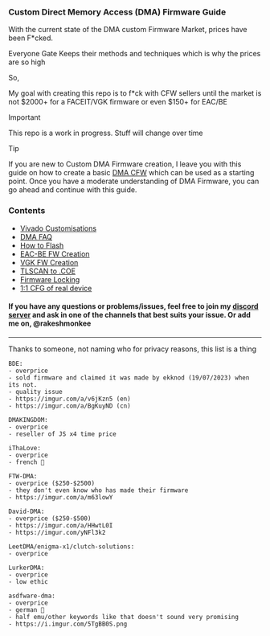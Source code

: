 ### Custom Direct Memory Access (DMA) Firmware Guide

With the current state of the DMA custom Firmware Market, prices have been F*cked.

Everyone Gate Keeps their methods and techniques which is why the prices are so high

So,

My goal with creating this repo is to f*ck with CFW sellers until the market is not $2000+ for a FACEIT/VGK firmware or even $150+ for EAC/BE


> [!IMPORTANT]
> This repo is a work in progress. Stuff will change over time


> [!TIP]
> If you are new to Custom DMA Firmware creation, I leave you with this guide on how to create a basic [DMA CFW](https://github.com/Silverr12/DMA-CFW-Guide) which can be used as a starting point. Once you have a moderate understanding of DMA Firmware, you can go ahead and continue with this guide.

### Contents
- [Vivado Customisations](https://github.com/Rakeshmonkee/DMA/tree/main/Vivado%20Customisations)
- [DMA FAQ](https://github.com/Rakeshmonkee/DMA/blob/main/DMA%20FAQ.md)
- [How to Flash](https://github.com/Rakeshmonkee/DMA/tree/main/How%20to%20Flash)
- [EAC-BE FW Creation](https://github.com/Rakeshmonkee/DMA/tree/main/EAC-BE%20FW%20Creation)
- [VGK FW Creation](https://github.com/Rakeshmonkee/DMA/tree/main/VGK%20FW%20Creation)
- [TLSCAN to .COE](https://github.com/Rakeshmonkee/DMA/tree/main/.tlscan%20to%20.coe)
- [Firmware Locking](https://github.com/Rakeshmonkee/DMA/tree/main/FirmwareLocking)
- [1:1 CFG of real device](https://github.com/Rakeshmonkee/DMA/tree/main/1%3A1%20CFG%20of%20real%20device)

#### If you have any questions or problems/issues, feel free to join my [discord server](https://discord.gg/WrRvJZaRBk) and ask in one of the channels that best suits your issue. Or add me on, @rakeshmonkee
------------------------

Thanks to someone, not naming who for privacy reasons, this list is a thing

```
BDE:
- overprice
- sold firmware and claimed it was made by ekknod (19/07/2023) when its not.
- quality issue
- https://imgur.com/a/v6jKzn5 (en)
- https://imgur.com/a/BgKuyND (cn)

DMAKINGDOM:
- overprice
- reseller of JS x4 time price 

iThaLove:
- overprice
- french 🐶 

FTW-DMA:
- overprice ($250-$2500)
- they don't even know who has made their firmware 
- https://imgur.com/a/m63lowY

David-DMA:
- overprice ($250-$500)
- https://imgur.com/a/HHwtL0I
- https://imgur.com/yNFl3k2

LeetDMA/enigma-x1/clutch-solutions:
- overprice

LurkerDMA:
- overprice
- low ethic 

asdfware-dma:
- overprice 
- german 🐶 
- half emu/other keywords like that doesn't sound very promising
- https://i.imgur.com/5TgBB0S.png
```
